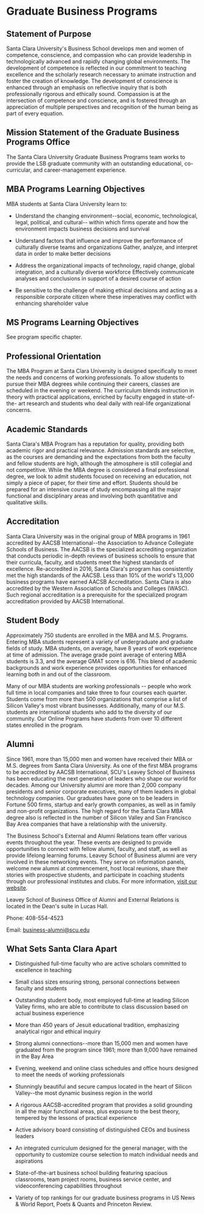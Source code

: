 Graduate Business Programs
==========================

Statement of Purpose
--------------------

Santa Clara University's Business School develops men and women of competence, conscience, and compassion who can provide leadership in technologically advanced and rapidly changing global environments. The development of competence is reflected in our commitment to teaching excellence and the scholarly research necessary to animate instruction and foster the creation of knowledge. The development of conscience is enhanced through an emphasis on reflective inquiry that is both professionally rigorous and ethically sound. Compassion is at the intersection of competence and conscience, and is fostered through an appreciation of multiple perspectives and recognition of the human being as part of every equation.

Mission Statement of the Graduate Business Programs Office
----------------------------------------------------------

The Santa Clara University Graduate Business Programs team works to provide the LSB graduate community with an outstanding educational, co-curricular, and career-management experience.

MBA Programs Learning Objectives
--------------------------------

MBA students at Santa Clara University learn to:

-   Understand the changing environment--social, economic, technological, legal, political, and cultural-- within which firms operate and how the environment impacts business decisions and survival

-   Understand factors that influence and improve the performance of culturally diverse teams and organizations Gather, analyze, and interpret data in order to make better decisions

-   Address the organizational impacts of technology, rapid change, global integration, and a culturally diverse workforce Effectively communicate analyses and conclusions in support of a desired course of action

-   Be sensitive to the challenge of making ethical decisions and acting as a responsible corporate citizen where these imperatives may conflict with enhancing shareholder value

MS Programs Learning Objectives
-------------------------------

See program specific chapter.

Professional Orientation
------------------------

The MBA Program at Santa Clara University is designed specifically to meet the needs and concerns of working professionals. To allow students to pursue their MBA degrees while continuing their careers, classes are scheduled in the evening or weekend. The curriculum blends instruction in theory with practical applications, enriched by faculty engaged in state-of-the- art research and students who deal daily with real-life organizational concerns.

Academic Standards
------------------

Santa Clara's MBA Program has a reputation for quality, providing both academic rigor and practical relevance. Admission standards are selective, as the courses are demanding and the expectations from both the faculty and fellow students are high, although the atmosphere is still collegial and not competitive. While the MBA degree is considered a final professional degree, we look to admit students focused on receiving an education, not simply a piece of paper, for their time and effort. Students should be prepared for an intensive course of study encompassing all the major functional and disciplinary areas and involving both quantitative and qualitative skills.

Accreditation
-------------

Santa Clara University was in the original group of MBA programs in 1961 accredited by AACSB International--the Association to Advance Collegiate Schools of Business. The AACSB is the specialized accrediting organization that conducts periodic in-depth reviews of business schools to ensure that their curricula, faculty, and students meet the highest standards of excellence. Re-accredited in 2016, Santa Clara's program has consistently met the high standards of the AACSB. Less than 10% of the world's 13,000 business programs have earned AACSB Accreditation. Santa Clara is also accredited by the Western Association of Schools and Colleges (WASC). Such regional accreditation is a prerequisite for the specialized program accreditation provided by AACSB International.

Student Body
------------

Approximately 750 students are enrolled in the MBA and M.S. Programs. Entering MBA students represent a variety of undergraduate and graduate fields of study. MBA students, on average, have 8 years of work experience at time of admission. The average grade point average of entering MBA students is 3.3, and the average GMAT score is 616. This blend of academic backgrounds and work experience provides opportunities for enhanced learning both in and out of the classroom.

Many of our MBA students are working professionals -- people who work full time in local companies and take three to four courses each quarter. Students come from more than 500 organizations that comprise a list of Silicon Valley's most vibrant businesses. Additionally, many of our M.S. students are international students who add to the diversity of our community. Our Online Programs have students from over 10 different states enrolled in the program.

Alumni
------

Since 1961, more than 15,000 men and women have received their MBA or M.S. degrees from Santa Clara University. As one of the first MBA programs to be accredited by AACSB International, SCU's Leavey School of Business has been educating the next generation of leaders who shape our world for decades. Among our University alumni are more than 2,000 company presidents and senior corporate executives, many of them leaders in global technology companies. Our graduates have gone on to be leaders in Fortune 500 firms, startup and early growth companies, as well as in family and non-profit organizations. The high regard for the Santa Clara MBA degree also is reflected in the number of Silicon Valley and San Francisco Bay Area companies that have a relationship with the university.

The Business School's External and Alumni Relations team offer various events throughout the year. These events are designed to provide opportunities to connect with fellow alumni, faculty, and staff, as well as provide lifelong learning forums. Leavey School of Business alumni are very involved in these networking events. They serve on information panels, welcome new alumni at commencement, host local reunions, share their stories with prospective students, and participate in coaching students through our professional institutes and clubs. For more information, [visit our website](https://www.scu.edu/business/alumni/).

Leavey School of Business Office of Alumni and External Relations is located in the Dean's suite in Lucas Hall.

Phone: 408-554-4523

Email: business-alumni@scu.edu

What Sets Santa Clara Apart
---------------------------

-   Distinguished full-time faculty who are active scholars committed to excellence in teaching

-   Small class sizes ensuring strong, personal connections between faculty and students

-   Outstanding student body, most employed full-time at leading Silicon Valley firms, who are able to contribute to class discussion based on actual business experience

-   More than 450 years of Jesuit educational tradition, emphasizing analytical rigor and ethical inquiry

-   Strong alumni connections--more than 15,000 men and women have graduated from the program since 1961; more than 9,000 have remained in the Bay Area

-   Evening, weekend and online class schedules and office hours designed to meet the needs of working professionals

-   Stunningly beautiful and secure campus located in the heart of Silicon Valley--the most dynamic business region in the world

-   A rigorous AACSB-accredited program that provides a solid grounding in all the major functional areas, plus exposure to the best theory, tempered by the lessons of practical experience

-   Active advisory board consisting of distinguished CEOs and business leaders

-   An integrated curriculum designed for the general manager, with the opportunity to customize course selection to match individual needs and aspirations

-   State-of-the-art business school building featuring spacious classrooms, team project rooms, business service center, and videoconferencing capabilities throughout

-   Variety of top rankings for our graduate business programs in US News & World Report, Poets & Quants and Princeton Review.
